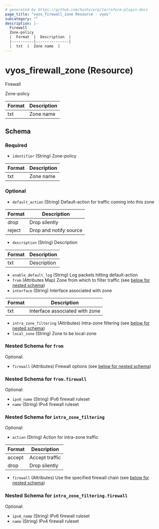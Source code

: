 ```yaml
---
# generated by https://github.com/hashicorp/terraform-plugin-docs
page_title: "vyos_firewall_zone Resource - vyos"
subcategory: ""
description: |-
  Firewall
  Zone-policy
  |  Format  |  Description  |
  |----------|---------------|
  |  txt  |  Zone name  |
---
```


# vyos_firewall_zone (Resource)

Firewall

Zone-policy

|  Format  |  Description  |
|----------|---------------|
|  txt  |  Zone name  |



<!-- schema generated by tfplugindocs -->
## Schema

### Required

- `identifier` (String) Zone-policy

|  Format  |  Description  |
|----------|---------------|
|  txt  |  Zone name  |

### Optional

- `default_action` (String) Default-action for traffic coming into this zone

|  Format  |  Description  |
|----------|---------------|
|  drop  |  Drop silently  |
|  reject  |  Drop and notify source  |
- `description` (String) Description

|  Format  |  Description  |
|----------|---------------|
|  txt  |  Description  |
- `enable_default_log` (String) Log packets hitting default-action
- `from` (Attributes Map) Zone from which to filter traffic (see [below for nested schema](#nestedatt--from))
- `interface` (String) Interface associated with zone

|  Format  |  Description  |
|----------|---------------|
|  txt  |  Interface associated with zone  |
- `intra_zone_filtering` (Attributes) Intra-zone filtering (see [below for nested schema](#nestedatt--intra_zone_filtering))
- `local_zone` (String) Zone to be local-zone

<a id="nestedatt--from"></a>
### Nested Schema for `from`

Optional:

- `firewall` (Attributes) Firewall options (see [below for nested schema](#nestedatt--from--firewall))

<a id="nestedatt--from--firewall"></a>
### Nested Schema for `from.firewall`

Optional:

- `ipv6_name` (String) IPv6 firewall ruleset
- `name` (String) IPv4 firewall ruleset



<a id="nestedatt--intra_zone_filtering"></a>
### Nested Schema for `intra_zone_filtering`

Optional:

- `action` (String) Action for intra-zone traffic

|  Format  |  Description  |
|----------|---------------|
|  accept  |  Accept traffic  |
|  drop  |  Drop silently  |
- `firewall` (Attributes) Use the specified firewall chain (see [below for nested schema](#nestedatt--intra_zone_filtering--firewall))

<a id="nestedatt--intra_zone_filtering--firewall"></a>
### Nested Schema for `intra_zone_filtering.firewall`

Optional:

- `ipv6_name` (String) IPv6 firewall ruleset
- `name` (String) IPv4 firewall ruleset
